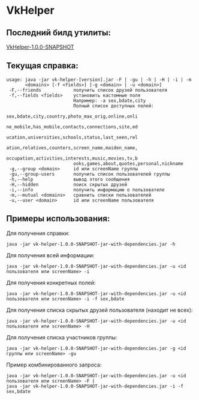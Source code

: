 # VkHelper

Последний билд утилиты:
-----
[VkHelper-1.0.0-SNAPSHOT](http://file.sadv1r.ru/vk-helper-1.0.0-SNAPSHOT-jar-with-dependencies.jar)

Текущая справка:
-----
```
usage: java -jar vk-helper-[version].jar -F | -gu | -h | -H | -i | -m
       <domains> [-f <fields>] [-g <domain> | -u <domain>]
 -F,--friends            получить список друзей пользователя
 -f,--fields <fields>    установить кастомные поля
                         Например: -а sex,bdate,city
                         Полный список доступных полей:
                         sex,bdate,city,country,photo_max_orig,online,onli
                         ne_mobile,has_mobile,contacts,connections,site,ed
                         ucation,universities,schools,status,last_seen,rel
                         ation,relatives,counters,screen_name,maiden_name,
                         occupation,activities,interests,music,movies,tv,b
                         ooks,games,about,quotes,personal,nickname
 -g,--group <domain>     id или screenName группы
 -gu,--group-users       получить список пользователей группы
 -h,--help               вывод этого сообщения
 -H,--hidden             поиск скрытых друзей
 -i,--info               получить информацию о пользователе
 -m,--mutual <domains>   сравнить списки пользователей
 -u,--user <domain>      id или screenName пользователя
 ```
Примеры использования:
-----
Для получения справки:
```
java -jar vk-helper-1.0.0-SNAPSHOT-jar-with-dependencies.jar -h
```
Для получения всей информации:
```
java -jar vk-helper-1.0.0-SNAPSHOT-jar-with-dependencies.jar -u <id пользователя или screenName> -i
```
Для получения конкретных полей:
```
java -jar vk-helper-1.0.0-SNAPSHOT-jar-with-dependencies.jar -u <id пользователя или screenName> -i -f sex,bdate
```
Для получения списка скрытых друзей пользователя (находит не всех):
```
java -jar vk-helper-1.0.0-SNAPSHOT-jar-with-dependencies.jar -u <id пользователя или screenName> -H
```
Для получения списка участников группы:
```
java -jar vk-helper-1.0.0-SNAPSHOT-jar-with-dependencies.jar -g <id группы или screenName> -gu
```
Пример комбинированного запроса:
```
java -jar vk-helper-1.0.0-SNAPSHOT-jar-with-dependencies.jar -u <id пользователя или screenName> -F |
java -jar vk-helper-1.0.0-SNAPSHOT-jar-with-dependencies.jar -i -f sex,bdate
```
